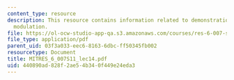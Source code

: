 ```yaml
---
content_type: resource
description: This resource contains information related to demonstration of amplitude
  modulation.
file: https://ol-ocw-studio-app-qa.s3.amazonaws.com/courses/res-6-007-signals-and-systems-spring-2011/440890ad828f2ae54b340f449e24eda3_MITRES_6_007S11_lec14.pdf
file_type: application/pdf
parent_uid: 03f3a033-eec6-8163-6dbc-ff50345fb002
resourcetype: Document
title: MITRES_6_007S11_lec14.pdf
uid: 440890ad-828f-2ae5-4b34-0f449e24eda3
---
```

